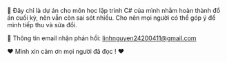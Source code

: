 💌 Đây chỉ là dự án cho môn học lập trình C# của mình nhằm hoàn thành đồ án cuối kỳ, nên vẫn còn sai sót nhiều. Cho nên mọi người có thể góp ý để mình tiếp thu và sửa đổi.

💌 Thông tin email nhận phản hồi: linhnguyen24200411@gmail.com

❤️ Mình xin cảm ơn mọi người đã đọc ! ❤️
